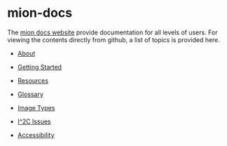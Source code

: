 # mion-docs

The [mion docs website](https://mion.docs.io) provide documentation for all levels of users.
For viewing the contents directly from github, a list of topics is provided here.

* [About](about.markdown)

* [Getting Started](docs/getting-started.md)

* [Resources](docs/resources.md)

* [Glossary](docs/glossary.md)

* [Image Types](docs/imagetypes.md)

* [I^2C Issues](i2c-issues.md)

* [Accessibility](ACCESSIBILITY.md)


